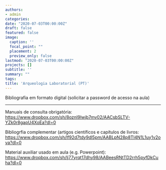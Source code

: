 ```yaml
---
authors:
- admin
categories:
date: "2020-07-03T00:00:00Z"
draft: false
featured: false
image:
  caption: ''
  focal_point: ""
  placement: 2
  preview_only: false
lastmod: "2020-07-03T00:00:00Z"
projects: []
subtitle: ''
summary: ""
tags:
title: 'Arqueologia Laboratorial (PT)'
---
```


Bibliografia em formato digital (solicitar a password de acesso na aula)

___


Manuais de consulta obrigatória: https://www.dropbox.com/sh/8oznl9lwjb7mv02/AACsbSLTV-YZk0r8gapU4XoEa?dl=0

Bibliogrfia complementar (artigos científicos e capítulos de livros: https://www.dropbox.com/sh/lf92d7tdy9dl5pm/AABLpN28p8Tl4N1L1uy1v2ova?dl=0

Material auxiliar usado em aula (e.g. Powerpoint): https://www.dropbox.com/sh/lj77yrqt17dhy98/AABeesRNtTD2rrh5pyfDkCuha?dl=0
